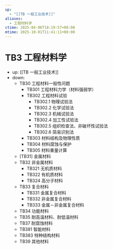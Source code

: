 ```yaml
---
up:
  - "[[TB 一般工业技术]]"
aliases:
  - 工程材料学
ctime: 2025-04-06T18:19:57+08:00
mtime: 2025-10-01T11:41:11+08:00
---
```


# TB3 工程材料学

- up: [[TB 一般工业技术]]
- down:	
	- TB30 工程材料一般性问题
		- TB301 工程材料力学（材料强弱学）
		- TB302 工程材料试验
			- TB302.1 物理试验法
			- TB302.2 化学试验法
			- TB302.3 机械试验法
			- TB302.4 加工性试验法
			- TB302.5 组织检查法、非破坏性试验法
			- TB302.6 简易识别法
		- TB303 材料结构及物理性质
		- TB304 材料腐蚀与保护
		- TB305 材料重量计算
	- [TB31] 金属材料
	- TB32 非金属材料
		- TB321 无机质材料
		- TB322 有机质材料
		- TB324 高分子材料
	- TB33 复合材料
		- TB331 金属复合材料
		- TB332 非金属复合材料
		- TB333 金属－非金属复合材料
	- TB34 功能材料
	- TB35 耐高温材料、耐低温材料
	- TB37 耐腐蚀材料
	- TB381 智能材料
	- TB383 特种结构材料
	- TB39 其他材料
	
